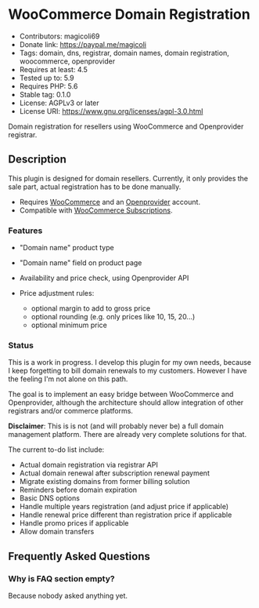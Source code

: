 # WooCommerce Domain Registration
* Contributors: magicoli69
* Donate link: https://paypal.me/magicoli
* Tags: domain, dns, registrar, domain names, domain registration, woocommerce, openprovider
* Requires at least: 4.5
* Tested up to: 5.9
* Requires PHP: 5.6
* Stable tag: 0.1.0
* License: AGPLv3 or later
* License URI: https://www.gnu.org/licenses/agpl-3.0.html

Domain registration for resellers using WooCommerce and Openprovider registrar.

## Description

This plugin is designed for domain resellers. Currently, it only provides the sale part, actual registration has to be done manually.

* Requires [WooCommerce](https://wordpress.org/plugins/woocommerce/) and an [Openprovider](https://openprovider.com/) account.
* Compatible with [WooCommerce Subscriptions](https://woocommerce.com/products/woocommerce-subscriptions/).

### Features

* "Domain name" product type
* "Domain name" field on product page
* Availability and price check, using Openprovider API
* Price adjustment rules:

  - optional margin to add to gross price
  - optional rounding (e.g. only prices like 10, 15, 20...)
  - optional minimum price

### Status

This is a work in progress. I develop this plugin for my own needs, because I keep forgetting to bill domain renewals to my customers. However I have the feeling I'm not alone on this path.

The goal is to implement an easy bridge between WooCommerce and Openprovider, although the architecture should allow integration of other registrars and/or commerce platforms.

**Disclaimer**: This is is not (and will probably never be) a full domain management platform. There are already very complete solutions for that.

The current to-do list include:

* Actual domain registration via registrar API
* Actual domain renewal after subscription renewal payment
* Migrate existing domains from former billing solution
* Reminders before domain expiration
* Basic DNS options
* Handle multiple years registration (and adjust price if applicable)
* Handle renewal price different than registration price if applicable
* Handle promo prices if applicable
* Allow domain transfers


## Frequently Asked Questions

### Why is FAQ section empty?

Because nobody asked anything yet.

